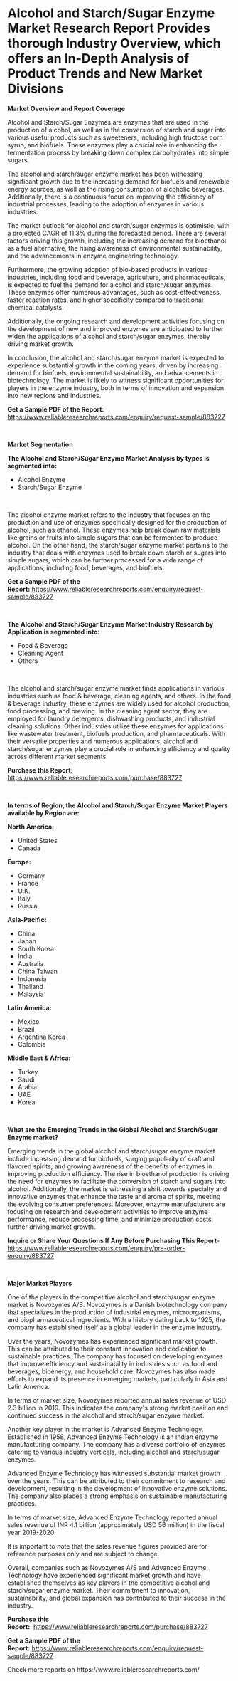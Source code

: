 <p><h1>Alcohol and Starch/Sugar Enzyme Market Research Report Provides thorough Industry Overview, which offers an In-Depth Analysis of Product Trends and New Market Divisions</h1></p><p><strong>Market Overview and Report Coverage</strong></p>
<p><p>Alcohol and Starch/Sugar Enzymes are enzymes that are used in the production of alcohol, as well as in the conversion of starch and sugar into various useful products such as sweeteners, including high fructose corn syrup, and biofuels. These enzymes play a crucial role in enhancing the fermentation process by breaking down complex carbohydrates into simple sugars.</p><p>The alcohol and starch/sugar enzyme market has been witnessing significant growth due to the increasing demand for biofuels and renewable energy sources, as well as the rising consumption of alcoholic beverages. Additionally, there is a continuous focus on improving the efficiency of industrial processes, leading to the adoption of enzymes in various industries.</p><p>The market outlook for alcohol and starch/sugar enzymes is optimistic, with a projected CAGR of 11.3% during the forecasted period. There are several factors driving this growth, including the increasing demand for bioethanol as a fuel alternative, the rising awareness of environmental sustainability, and the advancements in enzyme engineering technology.</p><p>Furthermore, the growing adoption of bio-based products in various industries, including food and beverage, agriculture, and pharmaceuticals, is expected to fuel the demand for alcohol and starch/sugar enzymes. These enzymes offer numerous advantages, such as cost-effectiveness, faster reaction rates, and higher specificity compared to traditional chemical catalysts.</p><p>Additionally, the ongoing research and development activities focusing on the development of new and improved enzymes are anticipated to further widen the applications of alcohol and starch/sugar enzymes, thereby driving market growth.</p><p>In conclusion, the alcohol and starch/sugar enzyme market is expected to experience substantial growth in the coming years, driven by increasing demand for biofuels, environmental sustainability, and advancements in biotechnology. The market is likely to witness significant opportunities for players in the enzyme industry, both in terms of innovation and expansion into new regions and industries.</p></p>
<p><strong>Get a Sample PDF of the Report:</strong> <a href="https://www.reliableresearchreports.com/enquiry/request-sample/883727">https://www.reliableresearchreports.com/enquiry/request-sample/883727</a></p>
<p>&nbsp;</p>
<p><strong>Market Segmentation</strong></p>
<p><strong>The Alcohol and Starch/Sugar Enzyme Market Analysis by types is segmented into:</strong></p>
<p><ul><li>Alcohol Enzyme</li><li>Starch/Sugar Enzyme</li></ul></p>
<p>&nbsp;</p>
<p><p>The alcohol enzyme market refers to the industry that focuses on the production and use of enzymes specifically designed for the production of alcohol, such as ethanol. These enzymes help break down raw materials like grains or fruits into simple sugars that can be fermented to produce alcohol. On the other hand, the starch/sugar enzyme market pertains to the industry that deals with enzymes used to break down starch or sugars into simple sugars, which can be further processed for a wide range of applications, including food, beverages, and biofuels.</p></p>
<p><strong>Get a Sample PDF of the Report:</strong>&nbsp;<a href="https://www.reliableresearchreports.com/enquiry/request-sample/883727">https://www.reliableresearchreports.com/enquiry/request-sample/883727</a></p>
<p>&nbsp;</p>
<p><strong>The Alcohol and Starch/Sugar Enzyme Market Industry Research by Application is segmented into:</strong></p>
<p><ul><li>Food & Beverage</li><li>Cleaning Agent</li><li>Others</li></ul></p>
<p>&nbsp;</p>
<p><p>The alcohol and starch/sugar enzyme market finds applications in various industries such as food & beverage, cleaning agents, and others. In the food & beverage industry, these enzymes are widely used for alcohol production, food processing, and brewing. In the cleaning agent sector, they are employed for laundry detergents, dishwashing products, and industrial cleaning solutions. Other industries utilize these enzymes for applications like wastewater treatment, biofuels production, and pharmaceuticals. With their versatile properties and numerous applications, alcohol and starch/sugar enzymes play a crucial role in enhancing efficiency and quality across different market segments.</p></p>
<p><strong>Purchase this Report:</strong>&nbsp; <a href="https://www.reliableresearchreports.com/purchase/883727">https://www.reliableresearchreports.com/purchase/883727</a></p>
<p>&nbsp;</p>
<p><strong>In terms of Region, the Alcohol and Starch/Sugar Enzyme Market Players available by Region are:</strong></p>
<p>
    <p> <strong> North America: </strong>
        <ul>
            <li>United States</li>
            <li>Canada</li>
        </ul>
        </p> 
    <p> <strong> Europe: </strong>
        <ul>
            <li>Germany</li>
            <li>France</li>
            <li>U.K.</li>
            <li>Italy</li>
            <li>Russia</li>
        </ul>
        </p> 
    <p> <strong> Asia-Pacific: </strong>
        <ul>
            <li>China</li>
            <li>Japan</li>
            <li>South Korea</li>
            <li>India</li>
            <li>Australia</li>
            <li>China Taiwan</li>
            <li>Indonesia</li>
            <li>Thailand</li>
            <li>Malaysia</li>
        </ul>
        </p> 
    <p> <strong> Latin America: </strong>
        <ul>
            <li>Mexico</li>
            <li>Brazil</li>
            <li>Argentina Korea</li>
            <li>Colombia</li>
        </ul>
        </p> 
    <p> <strong> Middle East & Africa: </strong>
        <ul>
            <li>Turkey</li>
            <li>Saudi</li>
            <li>Arabia</li>
            <li>UAE</li>
            <li>Korea</li>
        </ul>
    </p>
    </p>
<p>&nbsp;</p>
<p><strong>What are the Emerging Trends in the Global Alcohol and Starch/Sugar Enzyme market?</strong></p>
<p><p>Emerging trends in the global alcohol and starch/sugar enzyme market include increasing demand for biofuels, surging popularity of craft and flavored spirits, and growing awareness of the benefits of enzymes in improving production efficiency. The rise in bioethanol production is driving the need for enzymes to facilitate the conversion of starch and sugars into alcohol. Additionally, the market is witnessing a shift towards specialty and innovative enzymes that enhance the taste and aroma of spirits, meeting the evolving consumer preferences. Moreover, enzyme manufacturers are focusing on research and development activities to improve enzyme performance, reduce processing time, and minimize production costs, further driving market growth.</p></p>
<p><strong>Inquire or Share Your Questions If Any Before Purchasing This Report</strong>- <a href="https://www.reliableresearchreports.com/enquiry/pre-order-enquiry/883727">https://www.reliableresearchreports.com/enquiry/pre-order-enquiry/883727</a></p>
<p>&nbsp;</p>
<p><strong>Major Market Players</strong></p>
<p><p>One of the players in the competitive alcohol and starch/sugar enzyme market is Novozymes A/S. Novozymes is a Danish biotechnology company that specializes in the production of industrial enzymes, microorganisms, and biopharmaceutical ingredients. With a history dating back to 1925, the company has established itself as a global leader in the enzyme industry.</p><p>Over the years, Novozymes has experienced significant market growth. This can be attributed to their constant innovation and dedication to sustainable practices. The company has focused on developing enzymes that improve efficiency and sustainability in industries such as food and beverages, bioenergy, and household care. Novozymes has also made efforts to expand its presence in emerging markets, particularly in Asia and Latin America.</p><p>In terms of market size, Novozymes reported annual sales revenue of USD 2.3 billion in 2019. This indicates the company's strong market position and continued success in the alcohol and starch/sugar enzyme market.</p><p>Another key player in the market is Advanced Enzyme Technology. Established in 1958, Advanced Enzyme Technology is an Indian enzyme manufacturing company. The company has a diverse portfolio of enzymes catering to various industry verticals, including alcohol and starch/sugar enzymes.</p><p>Advanced Enzyme Technology has witnessed substantial market growth over the years. This can be attributed to their commitment to research and development, resulting in the development of innovative enzyme solutions. The company also places a strong emphasis on sustainable manufacturing practices.</p><p>In terms of market size, Advanced Enzyme Technology reported annual sales revenue of INR 4.1 billion (approximately USD 56 million) in the fiscal year 2019-2020.</p><p>It is important to note that the sales revenue figures provided are for reference purposes only and are subject to change.</p><p>Overall, companies such as Novozymes A/S and Advanced Enzyme Technology have experienced significant market growth and have established themselves as key players in the competitive alcohol and starch/sugar enzyme market. Their commitment to innovation, sustainability, and global expansion has contributed to their success in the industry.</p></p>
<p><strong>Purchase this Report:</strong>&nbsp;&nbsp;<a href="https://www.reliableresearchreports.com/purchase/883727">https://www.reliableresearchreports.com/purchase/883727</a></p>
<p></p>
<p><strong>Get a Sample PDF of the Report:</strong>&nbsp;<a href="https://www.reliableresearchreports.com/enquiry/request-sample/883727">https://www.reliableresearchreports.com/enquiry/request-sample/883727</a></p>
<p>Check more reports on https://www.reliableresearchreports.com/</p>